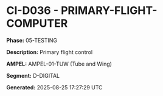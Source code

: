 # CI-D036 - PRIMARY-FLIGHT-COMPUTER

**Phase:** 05-TESTING

**Description:** Primary flight control

**AMPEL:** AMPEL-01-TUW (Tube and Wing)

**Segment:** D-DIGITAL

**Generated:** 2025-08-25 17:27:29 UTC
